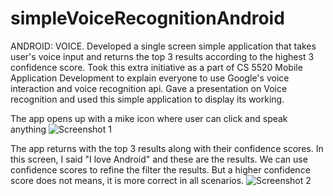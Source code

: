 # simpleVoiceRecognitionAndroid
ANDROID: VOICE. 
Developed a single screen simple application that takes user's voice input and returns the top 3 results according to the highest 3 confidence score. 
Took this extra initiative as a part of CS 5520 Mobile Application Development to explain everyone to use Google's voice interaction
and voice recognition api. Gave a presentation on Voice recognition and used this simple application to display its working.

The app opens up with a mike icon where user can click and speak anything
![Screenshot 1](https://github.com/aman-alam11/simpleVoiceRecognitionAndroid/blob/master/Screenshot_voice1.png)

The app returns with the top 3 results along with their confidence scores. In this screen, I said "I love Android" and these are the results.
We can use confidence scores to refine the filter the results. But a higher confidence score does not means, it is more correct in all scenarios.
![Screenshot 2](https://github.com/aman-alam11/simpleVoiceRecognitionAndroid/blob/master/Screenshot_voice2.png)
